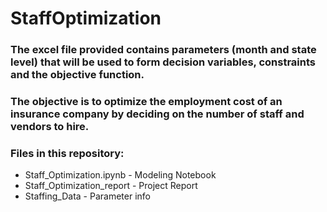 # StaffOptimization
### The excel file provided contains parameters (month and state level) that will be used to form decision variables, constraints and the objective function.
### The objective is to optimize the employment cost of an insurance company by deciding on the number of staff and vendors to hire.

### Files in this  repository:
* Staff_Optimization.ipynb - Modeling Notebook
* Staff_Optimization_report - Project Report
* Staffing_Data - Parameter info
